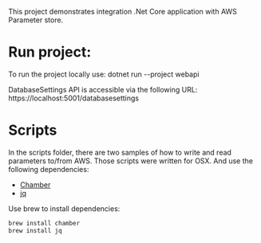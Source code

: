 This project demonstrates integration .Net Core application with AWS Parameter store. 

# Run project:
To run the project locally use:
dotnet run --project webapi

DatabaseSettings API is accessible via the following URL:
https://localhost:5001/databasesettings

# Scripts
In the scripts folder, there are two samples of how to write and read parameters to/from AWS. 
Those scripts were written for OSX. And use the following dependencies:
- [Chamber](https://github.com/segmentio/chamber)
- [jq](https://stedolan.github.io/jq/download/)

Use brew to install dependencies:
```bash
brew install chamber
brew install jq
```
